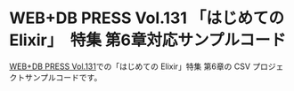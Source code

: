<!-- @format -->

# WEB+DB PRESS Vol.131 「はじめての Elixir」　特集 第6章対応サンプルコード

[WEB+DB PRESS Vol.131](https://gihyo.jp/magazine/wdpress/archive/2022/vol131)での「はじめての Elixir」特集 第6章の CSV プロジェクトサンプルコードです。
